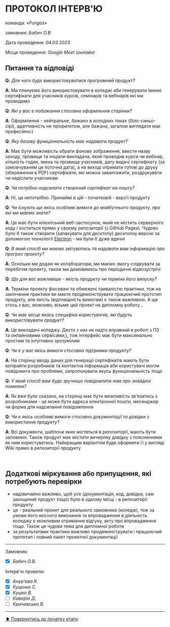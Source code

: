 # ПРОТОКОЛ ІНТЕРВ'Ю

команда: «*Fungos*»

замовник:  *Бабич О.В*

Дата проведення: *04.03.2023*

Місце проведення: *Google Meet (онлайн)*

## Питання та відповіді

**Q**: *Для чого буде використовуватися програмний продукт?*

**A**: Ми плануємо його використовувати в коледжі аби генерувати іменні сертифікати для учасників курсів, семінарів та вебінарів які ми проводимо

**Q**: *Які у вас є побажання стосовно оформлення сторінки?*

**A**: Оформлення - нейтральне, бажано в холодних тонах (біло-синьо-сірі), адаптивність не пріоритетом, але бажана, загалом виглядати має професійно:)

**Q**: *Яку базову функціональність має надавати продукт?*

**A**: Має бути можливість обрати фонове зображення, ввести назву заходу, прізвище та ініціали викладача, який проводив курси чи вебінар, кількість годин, імена та прізвища учасників, дату видачі сертифікату (за замовчуваням це поточна дата), а на виході отримати готові до друку (збереження в PDF) сертифікати, які можна завантажити, роздрукувати чи надіслати учасникам

**Q**: *Чи потрібно надсилати створений сертифікат на пошту?*

**A**: Ні, це непотрібно. Принаймі в цій - початковій - версії продукту 

**Q**: *Чи існують ще якісь особливі вимоги до майбутнього продукту, про які ми маємо знати?*

**A**: Це має бути клієнтський веб-застосунок, який не містить серверного коду і хоститься прямо у своєму репозиторії (з GitHub Pages). Чудово було б також створити (запакувати для десктопу) десктопну версію за допомогою технології [Electron](https://www.electronjs.org/ru/) - ми були б дуже вдячні

**Q**: *В який спосіб ми маємо звітуватись та надавати вам інформацію про прогрес проекту?*

**A**: Оскільки ми додані як колаборатори, ми маємо змогу слідкувати за перебігом проекту, також ми домовимось про періодичні відеозустрічі

**Q**: *Що для вас важливіше - якість продукту чи терміни його випуску?*

**A**: Терміни проекту фіксовані та обмежені тривалістю практики, тож на закінчення практики ви маєте продемонструвати працюючий прототип продукту, але якість (відповідність вимогам) є також важливою. А ще хтось з вас, можливо, візьме цей проект на дипломну роботу... 

**Q**: *Чи має місце якась специфіка користувачів, які будуть використовувати продукт?*

**A**: Це викладачі коледжу. Дехто з них не надто вправний в роботі з ПЗ та онлайновими сервісами;), тож інтерфейс має бути максимально простим та інтуїтивно зрозумілим 

**Q**: *Чи є у вас якісь вимоги стосовно підтримки продукту?*

**A**: На сторінці вводу даних для генерації сертифікатів мають бути копірайти розробників та контактна інформація аби користувачі могли повідомити про проблеми, запропонувати якусь функціональність тощо  

**Q**: *У який спосіб вам буде зручніше повідомляти нам про знайдені помилки?*

**A**: Як вже було сказано, на сторінці має бути можливість зв'язатись з розробниками - це може бути адреса електронної пошти, месенджер чи форма для надсилання повідомлення 

**Q**: *Чи є якісь особливі вимоги стосовно документації та довідки з використання продукту?*

**A**: Всі документи, шаблони яких містяться в репозиторії, мають бути заповнені. Також продукт має містити вичерпну довідку з поясненнями як ним користуватись. Найкращим варіантом буде оформити її у вигляді Wiki прямо в репозиторії продукту 

<br>

## Додаткові міркування або припущення, які потребують перевірки
* надзвичайно важливо, щоб усе (документація, код, довідка, сам захощений продукт тощо) було в одному місці - в репозиторії продукту
* це - реальний проект для реального замовника (коледж), тож за умови його якісного виконання та впровадження в діяльність коледжу є можливим отримання відгуку, акту про впровадження тощо. Також це чудова тема для дипломної роботи
* за результатами практики важливо продемонструвати і працюючий прототип і повний пакет проектної документації

---
Замовник: 		
- [x] *Бабич О.В.*

Інтерв'ю провели:			

- [x] *Анур'єва К.*
- [x] *Куценко С.*
- [x] *Кушко В.*
- [ ] *Каверін Д.*
- [ ] *Кричевська В.*

---
[:arrow_up: Повернутись до початку етапу](/docs/1.Envisioning/README.md)
